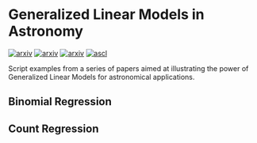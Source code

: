 # Generalized Linear Models in Astronomy
[![arxiv](http://img.shields.io/badge/arXiv-1503.07736-lightgrey.svg?style=plastic)](http://arxiv.org/abs/1409.7696)
[![arxiv](http://img.shields.io/badge/arXiv-1503.07736-lightgrey.svg?style=plastic)](http://arxiv.org/abs/1409.7696)
[![arxiv](http://img.shields.io/badge/arXiv-1503.07736-lightgrey.svg?style=plastic)](http://arxiv.org/abs/1409.7696)
[![ascl](http://img.shields.io/badge/ascl-1503.006-blue.svg?style=plastic)](http://ascl.net/1503.006)

Script examples from  a series of papers aimed at illustrating the power of Generalized Linear Models for astronomical applications.  

## Binomial Regression

## Count Regression 



